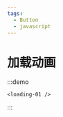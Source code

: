 ```yaml
---
tags:
  - Button
  - javascript
---
```


# 加载动画

:::demo

```vue
<loading-01 />
```
:::
<ClientOnly>
  <loading-01 /> 
</ClientOnly>